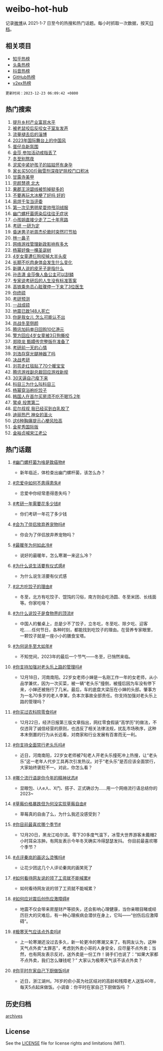 # weibo-hot-hub

记录[微博](https://www.weibo.com)从 2021-1-7 日至今的热搜和热门话题。每小时抓取一次数据，按天[归档](archives)。

## 相关项目

- [知乎热榜](https://github.com/lonnyzhang423/zhihu-hot-hub)
- [头条热榜](https://github.com/lonnyzhang423/toutiao-hot-hub)
- [抖音热榜](https://github.com/lonnyzhang423/douyin-hot-hub)
- [GitHub热榜](https://github.com/lonnyzhang423/github-hot-hub)
- [v2ex热榜](https://github.com/lonnyzhang423/v2ex-hot-hub)


`更新时间：2023-12-23 06:09:42 +0800`

## 热门搜索

1. [提升乡村产业富民水平](https://m.weibo.cn/search?containerid=100103type%3D1%26t%3D10%26q%3D%23%E6%8F%90%E5%8D%87%E4%B9%A1%E6%9D%91%E4%BA%A7%E4%B8%9A%E5%AF%8C%E6%B0%91%E6%B0%B4%E5%B9%B3%23&stream_entry_id=51&isnewpage=1&extparam=seat%3D1%26cate%3D10103%26stream_entry_id%3D51%26pos%3D0%26filter_type%3Drealtimehot%26c_type%3D51%26q%3D%2523%25E6%258F%2590%25E5%258D%2587%25E4%25B9%25A1%25E6%259D%2591%25E4%25BA%25A7%25E4%25B8%259A%25E5%25AF%258C%25E6%25B0%2591%25E6%25B0%25B4%25E5%25B9%25B3%2523%26dgr%3D0%26display_time%3D1703282981%26pre_seqid%3D170328298108901330735)
1. [被老鼠咬后反咬女子室友发声](https://m.weibo.cn/search?containerid=100103type%3D1%26t%3D10%26q%3D%23%E8%A2%AB%E8%80%81%E9%BC%A0%E5%92%AC%E5%90%8E%E5%8F%8D%E5%92%AC%E5%A5%B3%E5%AD%90%E5%AE%A4%E5%8F%8B%E5%8F%91%E5%A3%B0%23&stream_entry_id=31&isnewpage=1&extparam=seat%3D1%26band_rank%3D1%26flag%3D2%26filter_type%3Drealtimehot%26stream_entry_id%3D31%26c_type%3D31%26dgr%3D0%26cate%3D5001%26lcate%3D5001%26q%3D%2523%25E8%25A2%25AB%25E8%2580%2581%25E9%25BC%25A0%25E5%2592%25AC%25E5%2590%258E%25E5%258F%258D%25E5%2592%25AC%25E5%25A5%25B3%25E5%25AD%2590%25E5%25AE%25A4%25E5%258F%258B%25E5%258F%2591%25E5%25A3%25B0%2523%26realpos%3D1%26pos%3D0%26display_time%3D1703282981%26pre_seqid%3D170328298108901330735)
1. [流量褪去后的淄博](https://m.weibo.cn/search?containerid=100103type%3D1%26t%3D10%26q%3D%23%E6%B5%81%E9%87%8F%E8%A4%AA%E5%8E%BB%E5%90%8E%E7%9A%84%E6%B7%84%E5%8D%9A%23&stream_entry_id=31&isnewpage=1&extparam=seat%3D1%26band_rank%3D2%26flag%3D1%26filter_type%3Drealtimehot%26stream_entry_id%3D31%26c_type%3D31%26dgr%3D0%26cate%3D5001%26lcate%3D5001%26q%3D%2523%25E6%25B5%2581%25E9%2587%258F%25E8%25A4%25AA%25E5%258E%25BB%25E5%2590%258E%25E7%259A%2584%25E6%25B7%2584%25E5%258D%259A%2523%26realpos%3D2%26pos%3D1%26display_time%3D1703282981%26pre_seqid%3D170328298108901330735)
1. [2023年国际舞台上的中国风](https://m.weibo.cn/search?containerid=100103type%3D1%26t%3D10%26q%3D%232023%E5%B9%B4%E5%9B%BD%E9%99%85%E8%88%9E%E5%8F%B0%E4%B8%8A%E7%9A%84%E4%B8%AD%E5%9B%BD%E9%A3%8E%23&stream_entry_id=31&isnewpage=1&extparam=seat%3D1%26band_rank%3D3%26flag%3D0%26filter_type%3Drealtimehot%26stream_entry_id%3D31%26c_type%3D31%26dgr%3D0%26cate%3D5001%26lcate%3D5001%26q%3D%25232023%25E5%25B9%25B4%25E5%259B%25BD%25E9%2599%2585%25E8%2588%259E%25E5%258F%25B0%25E4%25B8%258A%25E7%259A%2584%25E4%25B8%25AD%25E5%259B%25BD%25E9%25A3%258E%2523%26realpos%3D3%26pos%3D2%26display_time%3D1703282981%26pre_seqid%3D170328298108901330735)
1. [蛋仔岛新氛围](https://m.weibo.cn/search?containerid=100103type%3D1%26t%3D10%26q%3D%23%E8%9B%8B%E4%BB%94%E5%B2%9B%E6%96%B0%E6%B0%9B%E5%9B%B4%23&stream_entry_id=31&isnewpage=1&extparam=seat%3D1%26band_rank%3D4%26pos%3D3%26filter_type%3Drealtimehot%26is_ad_pos%3D1%26c_type%3D31%26topic_ad%3D1%26cate%3D5001%26stream_entry_id%3D31%26dgr%3D0%26adid%3D215515%26q%3D%2523%25E8%259B%258B%25E4%25BB%2594%25E5%25B2%259B%25E6%2596%25B0%25E6%25B0%259B%25E5%259B%25B4%2523%26lcate%3D5001%26display_time%3D1703282981%26pre_seqid%3D170328298108901330735)
1. [金莎 参加活动戒指丢了](https://m.weibo.cn/search?containerid=100103type%3D1%26t%3D10%26q%3D%E9%87%91%E8%8E%8E+%E5%8F%82%E5%8A%A0%E6%B4%BB%E5%8A%A8%E6%88%92%E6%8C%87%E4%B8%A2%E4%BA%86&stream_entry_id=31&isnewpage=1&extparam=seat%3D1%26band_rank%3D4%26flag%3D2%26filter_type%3Drealtimehot%26stream_entry_id%3D31%26c_type%3D31%26dgr%3D0%26cate%3D5001%26lcate%3D5001%26q%3D%25E9%2587%2591%25E8%258E%258E%2520%25E5%258F%2582%25E5%258A%25A0%25E6%25B4%25BB%25E5%258A%25A8%25E6%2588%2592%25E6%258C%2587%25E4%25B8%25A2%25E4%25BA%2586%26realpos%3D4%26pos%3D4%26display_time%3D1703282981%26pre_seqid%3D170328298108901330735)
1. [冬至别熬夜](https://m.weibo.cn/search?containerid=100103type%3D1%26t%3D10%26q%3D%E5%86%AC%E8%87%B3%E5%88%AB%E7%86%AC%E5%A4%9C&stream_entry_id=31&isnewpage=1&extparam=seat%3D1%26band_rank%3D5%26flag%3D2%26filter_type%3Drealtimehot%26stream_entry_id%3D31%26c_type%3D31%26dgr%3D0%26cate%3D5001%26lcate%3D5001%26q%3D%25E5%2586%25AC%25E8%2587%25B3%25E5%2588%25AB%25E7%2586%25AC%25E5%25A4%259C%26realpos%3D5%26pos%3D5%26display_time%3D1703282981%26pre_seqid%3D170328298108901330735)
1. [泥浆中紧护孩子的姑姑怀有身孕](https://m.weibo.cn/search?containerid=100103type%3D1%26t%3D10%26q%3D%23%E6%B3%A5%E6%B5%86%E4%B8%AD%E7%B4%A7%E6%8A%A4%E5%AD%A9%E5%AD%90%E7%9A%84%E5%A7%91%E5%A7%91%E6%80%80%E6%9C%89%E8%BA%AB%E5%AD%95%23&stream_entry_id=31&isnewpage=1&extparam=seat%3D1%26band_rank%3D6%26flag%3D2%26filter_type%3Drealtimehot%26stream_entry_id%3D31%26c_type%3D31%26dgr%3D0%26cate%3D5001%26lcate%3D5001%26q%3D%2523%25E6%25B3%25A5%25E6%25B5%2586%25E4%25B8%25AD%25E7%25B4%25A7%25E6%258A%25A4%25E5%25AD%25A9%25E5%25AD%2590%25E7%259A%2584%25E5%25A7%2591%25E5%25A7%2591%25E6%2580%2580%25E6%259C%2589%25E8%25BA%25AB%25E5%25AD%2595%2523%26realpos%3D6%26pos%3D6%26display_time%3D1703282981%26pre_seqid%3D170328298108901330735)
1. [家长买500斤融雪剂深夜铲除校门口积冰](https://m.weibo.cn/search?containerid=100103type%3D1%26t%3D10%26q%3D%23%E5%AE%B6%E9%95%BF%E4%B9%B0500%E6%96%A4%E8%9E%8D%E9%9B%AA%E5%89%82%E6%B7%B1%E5%A4%9C%E9%93%B2%E9%99%A4%E6%A0%A1%E9%97%A8%E5%8F%A3%E7%A7%AF%E5%86%B0%23&stream_entry_id=31&isnewpage=1&extparam=seat%3D1%26band_rank%3D7%26flag%3D32768%26filter_type%3Drealtimehot%26stream_entry_id%3D31%26c_type%3D31%26dgr%3D0%26cate%3D5001%26lcate%3D5001%26q%3D%2523%25E5%25AE%25B6%25E9%2595%25BF%25E4%25B9%25B0500%25E6%2596%25A4%25E8%259E%258D%25E9%259B%25AA%25E5%2589%2582%25E6%25B7%25B1%25E5%25A4%259C%25E9%2593%25B2%25E9%2599%25A4%25E6%25A0%25A1%25E9%2597%25A8%25E5%258F%25A3%25E7%25A7%25AF%25E5%2586%25B0%2523%26realpos%3D7%26pos%3D7%26display_time%3D1703282981%26pre_seqid%3D170328298108901330735)
1. [甘露寺美甲](https://m.weibo.cn/search?containerid=100103type%3D1%26t%3D10%26q%3D%E7%94%98%E9%9C%B2%E5%AF%BA%E7%BE%8E%E7%94%B2&stream_entry_id=31&isnewpage=1&extparam=seat%3D1%26band_rank%3D8%26flag%3D2%26filter_type%3Drealtimehot%26stream_entry_id%3D31%26c_type%3D31%26dgr%3D0%26cate%3D5001%26lcate%3D5001%26q%3D%25E7%2594%2598%25E9%259C%25B2%25E5%25AF%25BA%25E7%25BE%258E%25E7%2594%25B2%26realpos%3D8%26pos%3D8%26display_time%3D1703282981%26pre_seqid%3D170328298108901330735)
1. [完颜慧德 北大](https://m.weibo.cn/search?containerid=100103type%3D1%26t%3D10%26q%3D%E5%AE%8C%E9%A2%9C%E6%85%A7%E5%BE%B7+%E5%8C%97%E5%A4%A7&stream_entry_id=31&isnewpage=1&extparam=seat%3D1%26band_rank%3D9%26flag%3D2%26filter_type%3Drealtimehot%26stream_entry_id%3D31%26c_type%3D31%26dgr%3D0%26cate%3D5001%26lcate%3D5001%26q%3D%25E5%25AE%258C%25E9%25A2%259C%25E6%2585%25A7%25E5%25BE%25B7%2520%25E5%258C%2597%25E5%25A4%25A7%26realpos%3D9%26pos%3D9%26display_time%3D1703282981%26pre_seqid%3D170328298108901330735)
1. [果郡王浣碧线被剪掉挺多的](https://m.weibo.cn/search?containerid=100103type%3D1%26t%3D10%26q%3D%E6%9E%9C%E9%83%A1%E7%8E%8B%E6%B5%A3%E7%A2%A7%E7%BA%BF%E8%A2%AB%E5%89%AA%E6%8E%89%E6%8C%BA%E5%A4%9A%E7%9A%84&stream_entry_id=31&isnewpage=1&extparam=seat%3D1%26band_rank%3D10%26flag%3D2%26filter_type%3Drealtimehot%26stream_entry_id%3D31%26c_type%3D31%26dgr%3D0%26cate%3D5001%26lcate%3D5001%26q%3D%25E6%259E%259C%25E9%2583%25A1%25E7%258E%258B%25E6%25B5%25A3%25E7%25A2%25A7%25E7%25BA%25BF%25E8%25A2%25AB%25E5%2589%25AA%25E6%258E%2589%25E6%258C%25BA%25E5%25A4%259A%25E7%259A%2584%26realpos%3D10%26pos%3D10%26display_time%3D1703282981%26pre_seqid%3D170328298108901330735)
1. [不要再玩大冰梗了好吗 好的](https://m.weibo.cn/search?containerid=100103type%3D1%26t%3D10%26q%3D%E4%B8%8D%E8%A6%81%E5%86%8D%E7%8E%A9%E5%A4%A7%E5%86%B0%E6%A2%97%E4%BA%86%E5%A5%BD%E5%90%97+%E5%A5%BD%E7%9A%84&stream_entry_id=31&isnewpage=1&extparam=seat%3D1%26band_rank%3D11%26flag%3D2%26filter_type%3Drealtimehot%26stream_entry_id%3D31%26c_type%3D31%26dgr%3D0%26cate%3D5001%26lcate%3D5001%26q%3D%25E4%25B8%258D%25E8%25A6%2581%25E5%2586%258D%25E7%258E%25A9%25E5%25A4%25A7%25E5%2586%25B0%25E6%25A2%2597%25E4%25BA%2586%25E5%25A5%25BD%25E5%2590%2597%2520%25E5%25A5%25BD%25E7%259A%2584%26realpos%3D11%26pos%3D11%26display_time%3D1703282981%26pre_seqid%3D170328298108901330735)
1. [易烊千玺当评委](https://m.weibo.cn/search?containerid=100103type%3D1%26t%3D10%26q%3D%E6%98%93%E7%83%8A%E5%8D%83%E7%8E%BA%E5%BD%93%E8%AF%84%E5%A7%94&stream_entry_id=31&isnewpage=1&extparam=seat%3D1%26band_rank%3D12%26flag%3D0%26filter_type%3Drealtimehot%26stream_entry_id%3D31%26c_type%3D31%26dgr%3D0%26cate%3D5001%26lcate%3D5001%26q%3D%25E6%2598%2593%25E7%2583%258A%25E5%258D%2583%25E7%258E%25BA%25E5%25BD%2593%25E8%25AF%2584%25E5%25A7%2594%26realpos%3D12%26pos%3D12%26display_time%3D1703282981%26pre_seqid%3D170328298108901330735)
1. [第一次见男明星耍帅甩羽绒服](https://m.weibo.cn/search?containerid=100103type%3D1%26t%3D10%26q%3D%E7%AC%AC%E4%B8%80%E6%AC%A1%E8%A7%81%E7%94%B7%E6%98%8E%E6%98%9F%E8%80%8D%E5%B8%85%E7%94%A9%E7%BE%BD%E7%BB%92%E6%9C%8D&stream_entry_id=31&isnewpage=1&extparam=seat%3D1%26band_rank%3D13%26flag%3D2%26filter_type%3Drealtimehot%26stream_entry_id%3D31%26c_type%3D31%26dgr%3D0%26cate%3D5001%26lcate%3D5001%26q%3D%25E7%25AC%25AC%25E4%25B8%2580%25E6%25AC%25A1%25E8%25A7%2581%25E7%2594%25B7%25E6%2598%258E%25E6%2598%259F%25E8%2580%258D%25E5%25B8%2585%25E7%2594%25A9%25E7%25BE%25BD%25E7%25BB%2592%25E6%259C%258D%26realpos%3D13%26pos%3D13%26display_time%3D1703282981%26pre_seqid%3D170328298108901330735)
1. [幽门螺杆菌感染后往往无症状](https://m.weibo.cn/search?containerid=100103type%3D1%26t%3D10%26q%3D%23%E5%B9%BD%E9%97%A8%E8%9E%BA%E6%9D%86%E8%8F%8C%E6%84%9F%E6%9F%93%E5%90%8E%E5%BE%80%E5%BE%80%E6%97%A0%E7%97%87%E7%8A%B6%23&stream_entry_id=31&isnewpage=1&extparam=seat%3D1%26band_rank%3D14%26flag%3D1%26filter_type%3Drealtimehot%26stream_entry_id%3D31%26c_type%3D31%26dgr%3D0%26cate%3D5001%26lcate%3D5001%26q%3D%2523%25E5%25B9%25BD%25E9%2597%25A8%25E8%259E%25BA%25E6%259D%2586%25E8%258F%258C%25E6%2584%259F%25E6%259F%2593%25E5%2590%258E%25E5%25BE%2580%25E5%25BE%2580%25E6%2597%25A0%25E7%2597%2587%25E7%258A%25B6%2523%26realpos%3D14%26pos%3D14%26display_time%3D1703282981%26pre_seqid%3D170328298108901330735)
1. [小孩姐直接少走了二十年弯路](https://m.weibo.cn/search?containerid=100103type%3D1%26t%3D10%26q%3D%E5%B0%8F%E5%AD%A9%E5%A7%90%E7%9B%B4%E6%8E%A5%E5%B0%91%E8%B5%B0%E4%BA%86%E4%BA%8C%E5%8D%81%E5%B9%B4%E5%BC%AF%E8%B7%AF&stream_entry_id=31&isnewpage=1&extparam=seat%3D1%26band_rank%3D15%26flag%3D2%26filter_type%3Drealtimehot%26stream_entry_id%3D31%26c_type%3D31%26dgr%3D0%26cate%3D5001%26lcate%3D5001%26q%3D%25E5%25B0%258F%25E5%25AD%25A9%25E5%25A7%2590%25E7%259B%25B4%25E6%258E%25A5%25E5%25B0%2591%25E8%25B5%25B0%25E4%25BA%2586%25E4%25BA%258C%25E5%258D%2581%25E5%25B9%25B4%25E5%25BC%25AF%25E8%25B7%25AF%26realpos%3D15%26pos%3D15%26display_time%3D1703282981%26pre_seqid%3D170328298108901330735)
1. [考研 一研为定](https://m.weibo.cn/search?containerid=100103type%3D1%26t%3D10%26q%3D%E8%80%83%E7%A0%94+%E4%B8%80%E7%A0%94%E4%B8%BA%E5%AE%9A&stream_entry_id=31&isnewpage=1&extparam=seat%3D1%26band_rank%3D16%26flag%3D0%26filter_type%3Drealtimehot%26stream_entry_id%3D31%26c_type%3D31%26dgr%3D0%26cate%3D5001%26lcate%3D5001%26q%3D%25E8%2580%2583%25E7%25A0%2594%2520%25E4%25B8%2580%25E7%25A0%2594%25E4%25B8%25BA%25E5%25AE%259A%26realpos%3D16%26pos%3D16%26display_time%3D1703282981%26pre_seqid%3D170328298108901330735)
1. [昏迷男子听周杰伦歌时突然打节拍](https://m.weibo.cn/search?containerid=100103type%3D1%26t%3D10%26q%3D%23%E6%98%8F%E8%BF%B7%E7%94%B7%E5%AD%90%E5%90%AC%E5%91%A8%E6%9D%B0%E4%BC%A6%E6%AD%8C%E6%97%B6%E7%AA%81%E7%84%B6%E6%89%93%E8%8A%82%E6%8B%8D%23&stream_entry_id=31&isnewpage=1&extparam=seat%3D1%26band_rank%3D17%26flag%3D32768%26filter_type%3Drealtimehot%26stream_entry_id%3D31%26c_type%3D31%26dgr%3D0%26cate%3D5001%26lcate%3D5001%26q%3D%2523%25E6%2598%258F%25E8%25BF%25B7%25E7%2594%25B7%25E5%25AD%2590%25E5%2590%25AC%25E5%2591%25A8%25E6%259D%25B0%25E4%25BC%25A6%25E6%25AD%258C%25E6%2597%25B6%25E7%25AA%2581%25E7%2584%25B6%25E6%2589%2593%25E8%258A%2582%25E6%258B%258D%2523%26realpos%3D17%26pos%3D17%26display_time%3D1703282981%26pre_seqid%3D170328298108901330735)
1. [林一鼻子](https://m.weibo.cn/search?containerid=100103type%3D1%26t%3D10%26q%3D%E6%9E%97%E4%B8%80%E9%BC%BB%E5%AD%90&stream_entry_id=31&isnewpage=1&extparam=seat%3D1%26band_rank%3D18%26flag%3D2%26filter_type%3Drealtimehot%26stream_entry_id%3D31%26c_type%3D31%26dgr%3D0%26cate%3D5001%26lcate%3D5001%26q%3D%25E6%259E%2597%25E4%25B8%2580%25E9%25BC%25BB%25E5%25AD%2590%26realpos%3D18%26pos%3D18%26display_time%3D1703282981%26pre_seqid%3D170328298108901330735)
1. [网络游戏管理新政影响有多大](https://m.weibo.cn/search?containerid=100103type%3D1%26t%3D10%26q%3D%23%E7%BD%91%E7%BB%9C%E6%B8%B8%E6%88%8F%E7%AE%A1%E7%90%86%E6%96%B0%E6%94%BF%E5%BD%B1%E5%93%8D%E6%9C%89%E5%A4%9A%E5%A4%A7%23&stream_entry_id=31&isnewpage=1&extparam=seat%3D1%26band_rank%3D19%26flag%3D0%26filter_type%3Drealtimehot%26stream_entry_id%3D31%26c_type%3D31%26dgr%3D0%26cate%3D5001%26lcate%3D5001%26q%3D%2523%25E7%25BD%2591%25E7%25BB%259C%25E6%25B8%25B8%25E6%2588%258F%25E7%25AE%25A1%25E7%2590%2586%25E6%2596%25B0%25E6%2594%25BF%25E5%25BD%25B1%25E5%2593%258D%25E6%259C%2589%25E5%25A4%259A%25E5%25A4%25A7%2523%26realpos%3D19%26pos%3D19%26display_time%3D1703282981%26pre_seqid%3D170328298108901330735)
1. [杨幂好像一棵圣诞树](https://m.weibo.cn/search?containerid=100103type%3D1%26t%3D10%26q%3D%E6%9D%A8%E5%B9%82%E5%A5%BD%E5%83%8F%E4%B8%80%E6%A3%B5%E5%9C%A3%E8%AF%9E%E6%A0%91&stream_entry_id=31&isnewpage=1&extparam=seat%3D1%26band_rank%3D20%26flag%3D2%26filter_type%3Drealtimehot%26stream_entry_id%3D31%26c_type%3D31%26dgr%3D0%26cate%3D5001%26lcate%3D5001%26q%3D%25E6%259D%25A8%25E5%25B9%2582%25E5%25A5%25BD%25E5%2583%258F%25E4%25B8%2580%25E6%25A3%25B5%25E5%259C%25A3%25E8%25AF%259E%25E6%25A0%2591%26realpos%3D20%26pos%3D20%26display_time%3D1703282981%26pre_seqid%3D170328298108901330735)
1. [4岁女童遭仨狗咬掉大半头皮](https://m.weibo.cn/search?containerid=100103type%3D1%26t%3D10%26q%3D%234%E5%B2%81%E5%A5%B3%E7%AB%A5%E9%81%AD%E4%BB%A8%E7%8B%97%E5%92%AC%E6%8E%89%E5%A4%A7%E5%8D%8A%E5%A4%B4%E7%9A%AE%23&stream_entry_id=31&isnewpage=1&extparam=seat%3D1%26band_rank%3D21%26flag%3D0%26filter_type%3Drealtimehot%26stream_entry_id%3D31%26c_type%3D31%26dgr%3D0%26cate%3D5001%26lcate%3D5001%26q%3D%25234%25E5%25B2%2581%25E5%25A5%25B3%25E7%25AB%25A5%25E9%2581%25AD%25E4%25BB%25A8%25E7%258B%2597%25E5%2592%25AC%25E6%258E%2589%25E5%25A4%25A7%25E5%258D%258A%25E5%25A4%25B4%25E7%259A%25AE%2523%26realpos%3D21%26pos%3D21%26display_time%3D1703282981%26pre_seqid%3D170328298108901330735)
1. [长期不吃肉身体会发生什么变化](https://m.weibo.cn/search?containerid=100103type%3D1%26t%3D10%26q%3D%23%E9%95%BF%E6%9C%9F%E4%B8%8D%E5%90%83%E8%82%89%E8%BA%AB%E4%BD%93%E4%BC%9A%E5%8F%91%E7%94%9F%E4%BB%80%E4%B9%88%E5%8F%98%E5%8C%96%23&stream_entry_id=31&isnewpage=1&extparam=seat%3D1%26band_rank%3D22%26flag%3D0%26filter_type%3Drealtimehot%26stream_entry_id%3D31%26c_type%3D31%26dgr%3D0%26cate%3D5001%26lcate%3D5001%26q%3D%2523%25E9%2595%25BF%25E6%259C%259F%25E4%25B8%258D%25E5%2590%2583%25E8%2582%2589%25E8%25BA%25AB%25E4%25BD%2593%25E4%25BC%259A%25E5%258F%2591%25E7%2594%259F%25E4%25BB%2580%25E4%25B9%2588%25E5%258F%2598%25E5%258C%2596%2523%26realpos%3D22%26pos%3D22%26display_time%3D1703282981%26pre_seqid%3D170328298108901330735)
1. [新疆人说的皮牙子是指什么](https://m.weibo.cn/search?containerid=100103type%3D1%26t%3D10%26q%3D%23%E6%96%B0%E7%96%86%E4%BA%BA%E8%AF%B4%E7%9A%84%E7%9A%AE%E7%89%99%E5%AD%90%E6%98%AF%E6%8C%87%E4%BB%80%E4%B9%88%23&stream_entry_id=31&isnewpage=1&extparam=seat%3D1%26band_rank%3D23%26flag%3D2%26filter_type%3Drealtimehot%26stream_entry_id%3D31%26c_type%3D31%26dgr%3D0%26cate%3D5001%26lcate%3D5001%26q%3D%2523%25E6%2596%25B0%25E7%2596%2586%25E4%25BA%25BA%25E8%25AF%25B4%25E7%259A%2584%25E7%259A%25AE%25E7%2589%2599%25E5%25AD%2590%25E6%2598%25AF%25E6%258C%2587%25E4%25BB%2580%25E4%25B9%2588%2523%26realpos%3D23%26pos%3D23%26display_time%3D1703282981%26pre_seqid%3D170328298108901330735)
1. [孙丞潇 金莎像人鱼公主可以刮鳞](https://m.weibo.cn/search?containerid=100103type%3D1%26t%3D10%26q%3D%E5%AD%99%E4%B8%9E%E6%BD%87+%E9%87%91%E8%8E%8E%E5%83%8F%E4%BA%BA%E9%B1%BC%E5%85%AC%E4%B8%BB%E5%8F%AF%E4%BB%A5%E5%88%AE%E9%B3%9E&stream_entry_id=31&isnewpage=1&extparam=seat%3D1%26band_rank%3D24%26flag%3D0%26filter_type%3Drealtimehot%26stream_entry_id%3D31%26c_type%3D31%26dgr%3D0%26cate%3D5001%26lcate%3D5001%26q%3D%25E5%25AD%2599%25E4%25B8%259E%25E6%25BD%2587%2520%25E9%2587%2591%25E8%258E%258E%25E5%2583%258F%25E4%25BA%25BA%25E9%25B1%25BC%25E5%2585%25AC%25E4%25B8%25BB%25E5%258F%25AF%25E4%25BB%25A5%25E5%2588%25AE%25E9%25B3%259E%26realpos%3D24%26pos%3D24%26display_time%3D1703282981%26pre_seqid%3D170328298108901330735)
1. [专家说考研后的人生没有标准答案](https://m.weibo.cn/search?containerid=100103type%3D1%26t%3D10%26q%3D%23%E4%B8%93%E5%AE%B6%E8%AF%B4%E8%80%83%E7%A0%94%E5%90%8E%E7%9A%84%E4%BA%BA%E7%94%9F%E6%B2%A1%E6%9C%89%E6%A0%87%E5%87%86%E7%AD%94%E6%A1%88%23&stream_entry_id=31&isnewpage=1&extparam=seat%3D1%26band_rank%3D25%26flag%3D0%26filter_type%3Drealtimehot%26stream_entry_id%3D31%26c_type%3D31%26dgr%3D0%26cate%3D5001%26lcate%3D5001%26q%3D%2523%25E4%25B8%2593%25E5%25AE%25B6%25E8%25AF%25B4%25E8%2580%2583%25E7%25A0%2594%25E5%2590%258E%25E7%259A%2584%25E4%25BA%25BA%25E7%2594%259F%25E6%25B2%25A1%25E6%259C%2589%25E6%25A0%2587%25E5%2587%2586%25E7%25AD%2594%25E6%25A1%2588%2523%26realpos%3D25%26pos%3D25%26display_time%3D1703282981%26pre_seqid%3D170328298108901330735)
1. [高铁乘务员心脏骤停一下来了3位医生](https://m.weibo.cn/search?containerid=100103type%3D1%26t%3D10%26q%3D%23%E9%AB%98%E9%93%81%E4%B9%98%E5%8A%A1%E5%91%98%E5%BF%83%E8%84%8F%E9%AA%A4%E5%81%9C%E4%B8%80%E4%B8%8B%E6%9D%A5%E4%BA%863%E4%BD%8D%E5%8C%BB%E7%94%9F%23&stream_entry_id=31&isnewpage=1&extparam=seat%3D1%26band_rank%3D26%26flag%3D32768%26filter_type%3Drealtimehot%26stream_entry_id%3D31%26c_type%3D31%26dgr%3D0%26cate%3D5001%26lcate%3D5001%26q%3D%2523%25E9%25AB%2598%25E9%2593%2581%25E4%25B9%2598%25E5%258A%25A1%25E5%2591%2598%25E5%25BF%2583%25E8%2584%258F%25E9%25AA%25A4%25E5%2581%259C%25E4%25B8%2580%25E4%25B8%258B%25E6%259D%25A5%25E4%25BA%25863%25E4%25BD%258D%25E5%258C%25BB%25E7%2594%259F%2523%26realpos%3D26%26pos%3D26%26display_time%3D1703282981%26pre_seqid%3D170328298108901330735)
1. [你终硕](https://m.weibo.cn/search?containerid=100103type%3D1%26t%3D10%26q%3D%E4%BD%A0%E7%BB%88%E7%A1%95&stream_entry_id=31&isnewpage=1&extparam=seat%3D1%26band_rank%3D27%26flag%3D0%26filter_type%3Drealtimehot%26stream_entry_id%3D31%26c_type%3D31%26dgr%3D0%26cate%3D5001%26lcate%3D5001%26q%3D%25E4%25BD%25A0%25E7%25BB%2588%25E7%25A1%2595%26realpos%3D27%26pos%3D27%26display_time%3D1703282981%26pre_seqid%3D170328298108901330735)
1. [考研预测](https://m.weibo.cn/search?containerid=100103type%3D1%26t%3D10%26q%3D%E8%80%83%E7%A0%94%E9%A2%84%E6%B5%8B&stream_entry_id=31&isnewpage=1&extparam=seat%3D1%26band_rank%3D28%26flag%3D0%26filter_type%3Drealtimehot%26stream_entry_id%3D31%26c_type%3D31%26dgr%3D0%26cate%3D5001%26lcate%3D5001%26q%3D%25E8%2580%2583%25E7%25A0%2594%25E9%25A2%2584%25E6%25B5%258B%26realpos%3D28%26pos%3D28%26display_time%3D1703282981%26pre_seqid%3D170328298108901330735)
1. [一战成硕](https://m.weibo.cn/search?containerid=100103type%3D1%26t%3D10%26q%3D%E4%B8%80%E6%88%98%E6%88%90%E7%A1%95&stream_entry_id=31&isnewpage=1&extparam=seat%3D1%26band_rank%3D29%26flag%3D0%26filter_type%3Drealtimehot%26stream_entry_id%3D31%26c_type%3D31%26dgr%3D0%26cate%3D5001%26lcate%3D5001%26q%3D%25E4%25B8%2580%25E6%2588%2598%25E6%2588%2590%25E7%25A1%2595%26realpos%3D29%26pos%3D29%26display_time%3D1703282981%26pre_seqid%3D170328298108901330735)
1. [地震已致148人死亡](https://m.weibo.cn/search?containerid=100103type%3D1%26t%3D10%26q%3D%23%E5%9C%B0%E9%9C%87%E5%B7%B2%E8%87%B4148%E4%BA%BA%E6%AD%BB%E4%BA%A1%23&stream_entry_id=31&isnewpage=1&extparam=seat%3D1%26band_rank%3D30%26flag%3D0%26filter_type%3Drealtimehot%26stream_entry_id%3D31%26c_type%3D31%26dgr%3D0%26cate%3D5001%26lcate%3D5001%26q%3D%2523%25E5%259C%25B0%25E9%259C%2587%25E5%25B7%25B2%25E8%2587%25B4148%25E4%25BA%25BA%25E6%25AD%25BB%25E4%25BA%25A1%2523%26realpos%3D30%26pos%3D30%26display_time%3D1703282981%26pre_seqid%3D170328298108901330735)
1. [你是我女儿 怎么可能认不出](https://m.weibo.cn/search?containerid=100103type%3D1%26t%3D10%26q%3D%E4%BD%A0%E6%98%AF%E6%88%91%E5%A5%B3%E5%84%BF+%E6%80%8E%E4%B9%88%E5%8F%AF%E8%83%BD%E8%AE%A4%E4%B8%8D%E5%87%BA&stream_entry_id=31&isnewpage=1&extparam=seat%3D1%26band_rank%3D31%26flag%3D0%26filter_type%3Drealtimehot%26stream_entry_id%3D31%26c_type%3D31%26dgr%3D0%26cate%3D5001%26lcate%3D5001%26q%3D%25E4%25BD%25A0%25E6%2598%25AF%25E6%2588%2591%25E5%25A5%25B3%25E5%2584%25BF%2520%25E6%2580%258E%25E4%25B9%2588%25E5%258F%25AF%25E8%2583%25BD%25E8%25AE%25A4%25E4%25B8%258D%25E5%2587%25BA%26realpos%3D31%26pos%3D31%26display_time%3D1703282981%26pre_seqid%3D170328298108901330735)
1. [肖战冬至侧颜](https://m.weibo.cn/search?containerid=100103type%3D1%26t%3D10%26q%3D%23%E8%82%96%E6%88%98%E5%86%AC%E8%87%B3%E4%BE%A7%E9%A2%9C%23&stream_entry_id=31&isnewpage=1&extparam=seat%3D1%26band_rank%3D32%26flag%3D0%26filter_type%3Drealtimehot%26stream_entry_id%3D31%26c_type%3D31%26dgr%3D0%26cate%3D5001%26lcate%3D5001%26q%3D%2523%25E8%2582%2596%25E6%2588%2598%25E5%2586%25AC%25E8%2587%25B3%25E4%25BE%25A7%25E9%25A2%259C%2523%26realpos%3D32%26pos%3D32%26display_time%3D1703282981%26pre_seqid%3D170328298108901330735)
1. [腾讯加码单日回购10亿港元](https://m.weibo.cn/search?containerid=100103type%3D1%26t%3D10%26q%3D%23%E8%85%BE%E8%AE%AF%E5%8A%A0%E7%A0%81%E5%8D%95%E6%97%A5%E5%9B%9E%E8%B4%AD10%E4%BA%BF%E6%B8%AF%E5%85%83%23&stream_entry_id=31&isnewpage=1&extparam=seat%3D1%26band_rank%3D33%26flag%3D0%26filter_type%3Drealtimehot%26stream_entry_id%3D31%26c_type%3D31%26dgr%3D0%26cate%3D5001%26lcate%3D5001%26q%3D%2523%25E8%2585%25BE%25E8%25AE%25AF%25E5%258A%25A0%25E7%25A0%2581%25E5%258D%2595%25E6%2597%25A5%25E5%259B%259E%25E8%25B4%25AD10%25E4%25BA%25BF%25E6%25B8%25AF%25E5%2585%2583%2523%26realpos%3D33%26pos%3D33%26display_time%3D1703282981%26pre_seqid%3D170328298108901330735)
1. [警方回应4岁女童被3只狗撕咬](https://m.weibo.cn/search?containerid=100103type%3D1%26t%3D10%26q%3D%23%E8%AD%A6%E6%96%B9%E5%9B%9E%E5%BA%944%E5%B2%81%E5%A5%B3%E7%AB%A5%E8%A2%AB3%E5%8F%AA%E7%8B%97%E6%92%95%E5%92%AC%23&stream_entry_id=31&isnewpage=1&extparam=seat%3D1%26band_rank%3D34%26flag%3D0%26filter_type%3Drealtimehot%26stream_entry_id%3D31%26c_type%3D31%26dgr%3D0%26cate%3D5001%26lcate%3D5001%26q%3D%2523%25E8%25AD%25A6%25E6%2596%25B9%25E5%259B%259E%25E5%25BA%25944%25E5%25B2%2581%25E5%25A5%25B3%25E7%25AB%25A5%25E8%25A2%25AB3%25E5%258F%25AA%25E7%258B%2597%25E6%2592%2595%25E5%2592%25AC%2523%26realpos%3D34%26pos%3D34%26display_time%3D1703282981%26pre_seqid%3D170328298108901330735)
1. [郑晓龙 甄嬛传完整版在准备了](https://m.weibo.cn/search?containerid=100103type%3D1%26t%3D10%26q%3D%E9%83%91%E6%99%93%E9%BE%99+%E7%94%84%E5%AC%9B%E4%BC%A0%E5%AE%8C%E6%95%B4%E7%89%88%E5%9C%A8%E5%87%86%E5%A4%87%E4%BA%86&stream_entry_id=31&isnewpage=1&extparam=seat%3D1%26band_rank%3D35%26flag%3D0%26filter_type%3Drealtimehot%26stream_entry_id%3D31%26c_type%3D31%26dgr%3D0%26cate%3D5001%26lcate%3D5001%26q%3D%25E9%2583%2591%25E6%2599%2593%25E9%25BE%2599%2520%25E7%2594%2584%25E5%25AC%259B%25E4%25BC%25A0%25E5%25AE%258C%25E6%2595%25B4%25E7%2589%2588%25E5%259C%25A8%25E5%2587%2586%25E5%25A4%2587%25E4%25BA%2586%26realpos%3D35%26pos%3D35%26display_time%3D1703282981%26pre_seqid%3D170328298108901330735)
1. [考研前一天的心情](https://m.weibo.cn/search?containerid=100103type%3D1%26t%3D10%26q%3D%23%E8%80%83%E7%A0%94%E5%89%8D%E4%B8%80%E5%A4%A9%E7%9A%84%E5%BF%83%E6%83%85%23&stream_entry_id=31&isnewpage=1&extparam=seat%3D1%26band_rank%3D36%26flag%3D0%26filter_type%3Drealtimehot%26stream_entry_id%3D31%26c_type%3D31%26dgr%3D0%26cate%3D5001%26lcate%3D5001%26q%3D%2523%25E8%2580%2583%25E7%25A0%2594%25E5%2589%258D%25E4%25B8%2580%25E5%25A4%25A9%25E7%259A%2584%25E5%25BF%2583%25E6%2583%2585%2523%26realpos%3D36%26pos%3D36%26display_time%3D1703282981%26pre_seqid%3D170328298108901330735)
1. [刘浩存穿光腿神器了吗](https://m.weibo.cn/search?containerid=100103type%3D1%26t%3D10%26q%3D%E5%88%98%E6%B5%A9%E5%AD%98%E7%A9%BF%E5%85%89%E8%85%BF%E7%A5%9E%E5%99%A8%E4%BA%86%E5%90%97&stream_entry_id=31&isnewpage=1&extparam=seat%3D1%26band_rank%3D37%26flag%3D0%26filter_type%3Drealtimehot%26stream_entry_id%3D31%26c_type%3D31%26dgr%3D0%26cate%3D5001%26lcate%3D5001%26q%3D%25E5%2588%2598%25E6%25B5%25A9%25E5%25AD%2598%25E7%25A9%25BF%25E5%2585%2589%25E8%2585%25BF%25E7%25A5%259E%25E5%2599%25A8%25E4%25BA%2586%25E5%2590%2597%26realpos%3D37%26pos%3D37%26display_time%3D1703282981%26pre_seqid%3D170328298108901330735)
1. [决战考研](https://m.weibo.cn/search?containerid=100103type%3D1%26t%3D10%26q%3D%E5%86%B3%E6%88%98%E8%80%83%E7%A0%94&stream_entry_id=31&isnewpage=1&extparam=seat%3D1%26band_rank%3D38%26flag%3D1%26filter_type%3Drealtimehot%26stream_entry_id%3D31%26c_type%3D31%26dgr%3D0%26cate%3D5001%26lcate%3D5001%26q%3D%25E5%2586%25B3%25E6%2588%2598%25E8%2580%2583%25E7%25A0%2594%26realpos%3D38%26pos%3D38%26display_time%3D1703282981%26pre_seqid%3D170328298108901330735)
1. [刘芸走红毯贴了70个暖宝宝](https://m.weibo.cn/search?containerid=100103type%3D1%26t%3D10%26q%3D%23%E5%88%98%E8%8A%B8%E8%B5%B0%E7%BA%A2%E6%AF%AF%E8%B4%B4%E4%BA%8670%E4%B8%AA%E6%9A%96%E5%AE%9D%E5%AE%9D%23&stream_entry_id=31&isnewpage=1&extparam=seat%3D1%26band_rank%3D39%26flag%3D0%26filter_type%3Drealtimehot%26stream_entry_id%3D31%26c_type%3D31%26dgr%3D0%26cate%3D5001%26lcate%3D5001%26q%3D%2523%25E5%2588%2598%25E8%258A%25B8%25E8%25B5%25B0%25E7%25BA%25A2%25E6%25AF%25AF%25E8%25B4%25B4%25E4%25BA%258670%25E4%25B8%25AA%25E6%259A%2596%25E5%25AE%259D%25E5%25AE%259D%2523%26realpos%3D39%26pos%3D39%26display_time%3D1703282981%26pre_seqid%3D170328298108901330735)
1. [腾讯游戏副总裁回应游戏新规](https://m.weibo.cn/search?containerid=100103type%3D1%26t%3D10%26q%3D%23%E8%85%BE%E8%AE%AF%E6%B8%B8%E6%88%8F%E5%89%AF%E6%80%BB%E8%A3%81%E5%9B%9E%E5%BA%94%E6%B8%B8%E6%88%8F%E6%96%B0%E8%A7%84%23&stream_entry_id=31&isnewpage=1&extparam=seat%3D1%26band_rank%3D40%26flag%3D0%26filter_type%3Drealtimehot%26stream_entry_id%3D31%26c_type%3D31%26dgr%3D0%26cate%3D5001%26lcate%3D5001%26q%3D%2523%25E8%2585%25BE%25E8%25AE%25AF%25E6%25B8%25B8%25E6%2588%258F%25E5%2589%25AF%25E6%2580%25BB%25E8%25A3%2581%25E5%259B%259E%25E5%25BA%2594%25E6%25B8%25B8%25E6%2588%258F%25E6%2596%25B0%25E8%25A7%2584%2523%26realpos%3D40%26pos%3D40%26display_time%3D1703282981%26pre_seqid%3D170328298108901330735)
1. [30天逼自己瘦下来](https://m.weibo.cn/search?containerid=100103type%3D1%26t%3D10%26q%3D30%E5%A4%A9%E9%80%BC%E8%87%AA%E5%B7%B1%E7%98%A6%E4%B8%8B%E6%9D%A5&stream_entry_id=31&isnewpage=1&extparam=seat%3D1%26band_rank%3D41%26flag%3D0%26filter_type%3Drealtimehot%26stream_entry_id%3D31%26c_type%3D31%26dgr%3D0%26cate%3D5001%26lcate%3D5001%26q%3D30%25E5%25A4%25A9%25E9%2580%25BC%25E8%2587%25AA%25E5%25B7%25B1%25E7%2598%25A6%25E4%25B8%258B%25E6%259D%25A5%26realpos%3D41%26pos%3D41%26display_time%3D1703282981%26pre_seqid%3D170328298108901330735)
1. [科目三为什么叫科目三](https://m.weibo.cn/search?containerid=100103type%3D1%26t%3D10%26q%3D%E7%A7%91%E7%9B%AE%E4%B8%89%E4%B8%BA%E4%BB%80%E4%B9%88%E5%8F%AB%E7%A7%91%E7%9B%AE%E4%B8%89&stream_entry_id=31&isnewpage=1&extparam=seat%3D1%26band_rank%3D42%26flag%3D0%26filter_type%3Drealtimehot%26stream_entry_id%3D31%26c_type%3D31%26dgr%3D0%26cate%3D5001%26lcate%3D5001%26q%3D%25E7%25A7%2591%25E7%259B%25AE%25E4%25B8%2589%25E4%25B8%25BA%25E4%25BB%2580%25E4%25B9%2588%25E5%258F%25AB%25E7%25A7%2591%25E7%259B%25AE%25E4%25B8%2589%26realpos%3D42%26pos%3D42%26display_time%3D1703282981%26pre_seqid%3D170328298108901330735)
1. [杨幂穿浴袍吃饺子](https://m.weibo.cn/search?containerid=100103type%3D1%26t%3D10%26q%3D%23%E6%9D%A8%E5%B9%82%E7%A9%BF%E6%B5%B4%E8%A2%8D%E5%90%83%E9%A5%BA%E5%AD%90%23&stream_entry_id=31&isnewpage=1&extparam=seat%3D1%26band_rank%3D43%26flag%3D0%26filter_type%3Drealtimehot%26stream_entry_id%3D31%26c_type%3D31%26dgr%3D0%26cate%3D5001%26lcate%3D5001%26q%3D%2523%25E6%259D%25A8%25E5%25B9%2582%25E7%25A9%25BF%25E6%25B5%25B4%25E8%25A2%258D%25E5%2590%2583%25E9%25A5%25BA%25E5%25AD%2590%2523%26realpos%3D43%26pos%3D43%26display_time%3D1703282981%26pre_seqid%3D170328298108901330735)
1. [韩国人在首尔买房须不吃不喝15.2年](https://m.weibo.cn/search?containerid=100103type%3D1%26t%3D10%26q%3D%23%E9%9F%A9%E5%9B%BD%E4%BA%BA%E5%9C%A8%E9%A6%96%E5%B0%94%E4%B9%B0%E6%88%BF%E9%A1%BB%E4%B8%8D%E5%90%83%E4%B8%8D%E5%96%9D15.2%E5%B9%B4%23&stream_entry_id=31&isnewpage=1&extparam=seat%3D1%26band_rank%3D44%26flag%3D0%26filter_type%3Drealtimehot%26stream_entry_id%3D31%26c_type%3D31%26dgr%3D0%26cate%3D5001%26lcate%3D5001%26q%3D%2523%25E9%259F%25A9%25E5%259B%25BD%25E4%25BA%25BA%25E5%259C%25A8%25E9%25A6%2596%25E5%25B0%2594%25E4%25B9%25B0%25E6%2588%25BF%25E9%25A1%25BB%25E4%25B8%258D%25E5%2590%2583%25E4%25B8%258D%25E5%2596%259D15.2%25E5%25B9%25B4%2523%26realpos%3D44%26pos%3D44%26display_time%3D1703282981%26pre_seqid%3D170328298108901330735)
1. [鹭卓 投票第二](https://m.weibo.cn/search?containerid=100103type%3D1%26t%3D10%26q%3D%E9%B9%AD%E5%8D%93+%E6%8A%95%E7%A5%A8%E7%AC%AC%E4%BA%8C&stream_entry_id=31&isnewpage=1&extparam=seat%3D1%26band_rank%3D45%26flag%3D0%26filter_type%3Drealtimehot%26stream_entry_id%3D31%26c_type%3D31%26dgr%3D0%26cate%3D5001%26lcate%3D5001%26q%3D%25E9%25B9%25AD%25E5%258D%2593%2520%25E6%258A%2595%25E7%25A5%25A8%25E7%25AC%25AC%25E4%25BA%258C%26realpos%3D45%26pos%3D45%26display_time%3D1703282981%26pre_seqid%3D170328298108901330735)
1. [尼尔叔叔 我已经买到白乳胶了](https://m.weibo.cn/search?containerid=100103type%3D1%26t%3D10%26q%3D%E5%B0%BC%E5%B0%94%E5%8F%94%E5%8F%94+%E6%88%91%E5%B7%B2%E7%BB%8F%E4%B9%B0%E5%88%B0%E7%99%BD%E4%B9%B3%E8%83%B6%E4%BA%86&stream_entry_id=31&isnewpage=1&extparam=seat%3D1%26band_rank%3D46%26flag%3D0%26filter_type%3Drealtimehot%26stream_entry_id%3D31%26c_type%3D31%26dgr%3D0%26cate%3D5001%26lcate%3D5001%26q%3D%25E5%25B0%25BC%25E5%25B0%2594%25E5%258F%2594%25E5%258F%2594%2520%25E6%2588%2591%25E5%25B7%25B2%25E7%25BB%258F%25E4%25B9%25B0%25E5%2588%25B0%25E7%2599%25BD%25E4%25B9%25B3%25E8%2583%25B6%25E4%25BA%2586%26realpos%3D46%26pos%3D46%26display_time%3D1703282981%26pre_seqid%3D170328298108901330735)
1. [迪丽热巴 神女的圣火](https://m.weibo.cn/search?containerid=100103type%3D1%26t%3D10%26q%3D%E8%BF%AA%E4%B8%BD%E7%83%AD%E5%B7%B4+%E7%A5%9E%E5%A5%B3%E7%9A%84%E5%9C%A3%E7%81%AB&stream_entry_id=31&isnewpage=1&extparam=seat%3D1%26band_rank%3D47%26flag%3D0%26filter_type%3Drealtimehot%26stream_entry_id%3D31%26c_type%3D31%26dgr%3D0%26cate%3D5001%26lcate%3D5001%26q%3D%25E8%25BF%25AA%25E4%25B8%25BD%25E7%2583%25AD%25E5%25B7%25B4%2520%25E7%25A5%259E%25E5%25A5%25B3%25E7%259A%2584%25E5%259C%25A3%25E7%2581%25AB%26realpos%3D47%26pos%3D47%26display_time%3D1703282981%26pre_seqid%3D170328298108901330735)
1. [这6种胸痛提示心梗风险高](https://m.weibo.cn/search?containerid=100103type%3D1%26t%3D10%26q%3D%23%E8%BF%996%E7%A7%8D%E8%83%B8%E7%97%9B%E6%8F%90%E7%A4%BA%E5%BF%83%E6%A2%97%E9%A3%8E%E9%99%A9%E9%AB%98%23&stream_entry_id=31&isnewpage=1&extparam=seat%3D1%26band_rank%3D48%26flag%3D1%26filter_type%3Drealtimehot%26stream_entry_id%3D31%26c_type%3D31%26dgr%3D0%26cate%3D5001%26lcate%3D5001%26q%3D%2523%25E8%25BF%25996%25E7%25A7%258D%25E8%2583%25B8%25E7%2597%259B%25E6%258F%2590%25E7%25A4%25BA%25E5%25BF%2583%25E6%25A2%2597%25E9%25A3%258E%25E9%2599%25A9%25E9%25AB%2598%2523%26realpos%3D48%26pos%3D48%26display_time%3D1703282981%26pre_seqid%3D170328298108901330735)
1. [金星秀国际版](https://m.weibo.cn/search?containerid=100103type%3D1%26t%3D10%26q%3D%E9%87%91%E6%98%9F%E7%A7%80%E5%9B%BD%E9%99%85%E7%89%88&stream_entry_id=31&isnewpage=1&extparam=seat%3D1%26band_rank%3D49%26flag%3D1%26filter_type%3Drealtimehot%26stream_entry_id%3D31%26c_type%3D31%26dgr%3D0%26cate%3D5001%26lcate%3D5001%26q%3D%25E9%2587%2591%25E6%2598%259F%25E7%25A7%2580%25E5%259B%25BD%25E9%2599%2585%25E7%2589%2588%26realpos%3D49%26pos%3D49%26display_time%3D1703282981%26pre_seqid%3D170328298108901330735)
1. [金裕贞喊宋江老公](https://m.weibo.cn/search?containerid=100103type%3D1%26t%3D10%26q%3D%E9%87%91%E8%A3%95%E8%B4%9E%E5%96%8A%E5%AE%8B%E6%B1%9F%E8%80%81%E5%85%AC&stream_entry_id=31&isnewpage=1&extparam=seat%3D1%26band_rank%3D50%26flag%3D0%26filter_type%3Drealtimehot%26stream_entry_id%3D31%26c_type%3D31%26dgr%3D0%26cate%3D5001%26lcate%3D5001%26q%3D%25E9%2587%2591%25E8%25A3%2595%25E8%25B4%259E%25E5%2596%258A%25E5%25AE%258B%25E6%25B1%259F%25E8%2580%2581%25E5%2585%25AC%26realpos%3D50%26pos%3D50%26display_time%3D1703282981%26pre_seqid%3D170328298108901330735)

## 热门话题

1. [#幽门螺杆菌为啥是致癌物#](https://m.weibo.cn/search?containerid=231522type%3D1%26t%3D10%26q%3D%23%E5%B9%BD%E9%97%A8%E8%9E%BA%E6%9D%86%E8%8F%8C%E4%B8%BA%E5%95%A5%E6%98%AF%E8%87%B4%E7%99%8C%E7%89%A9%23&stream_entry_id=128&isnewpage=1&extparam=seat%3D1%26c_type%3D128%26lcate%3D5004%26pos%3D1-0-0%26cate%3D5004%26unitid%3D1703204241563%26dgr%3D0%26display_time%3D1703282982%26pre_seqid%3D170328298218601331049)
    - 新年临近，体检查出幽门螺杆菌，该怎么办？

1. [#恋爱中如何不患得患失#](https://m.weibo.cn/search?containerid=231522type%3D1%26t%3D10%26q%3D%23%E6%81%8B%E7%88%B1%E4%B8%AD%E5%A6%82%E4%BD%95%E4%B8%8D%E6%82%A3%E5%BE%97%E6%82%A3%E5%A4%B1%23&stream_entry_id=128&isnewpage=1&extparam=seat%3D1%26c_type%3D128%26lcate%3D5004%26pos%3D1-0-1%26cate%3D5004%26unitid%3D1703149964066%26dgr%3D0%26display_time%3D1703282982%26pre_seqid%3D170328298218601331049)
    - 恋爱中你经常患得患失吗？

1. [#考研一年需要花多少钱#](https://m.weibo.cn/search?containerid=231522type%3D1%26t%3D10%26q%3D%23%E8%80%83%E7%A0%94%E4%B8%80%E5%B9%B4%E9%9C%80%E8%A6%81%E8%8A%B1%E5%A4%9A%E5%B0%91%E9%92%B1%23&stream_entry_id=128&isnewpage=1&extparam=seat%3D1%26c_type%3D128%26lcate%3D5004%26pos%3D1-0-2%26cate%3D5004%26unitid%3D1703228251225%26dgr%3D0%26display_time%3D1703282982%26pre_seqid%3D170328298218601331049)
    - 你们考研一年花了多少钱

1. [#会为了伴侣放弃养宠物吗#](https://m.weibo.cn/search?containerid=231522type%3D1%26t%3D10%26q%3D%23%E4%BC%9A%E4%B8%BA%E4%BA%86%E4%BC%B4%E4%BE%A3%E6%94%BE%E5%BC%83%E5%85%BB%E5%AE%A0%E7%89%A9%E5%90%97%23&stream_entry_id=128&isnewpage=1&extparam=seat%3D1%26c_type%3D128%26lcate%3D5004%26pos%3D1-0-3%26cate%3D5004%26unitid%3D1703134053756%26dgr%3D0%26display_time%3D1703282982%26pre_seqid%3D170328298218601331049)
    - 你会为了伴侣放弃养宠物吗？

1. [#最暖年为何如此冷#](https://m.weibo.cn/search?containerid=231522type%3D1%26t%3D10%26q%3D%23%E6%9C%80%E6%9A%96%E5%B9%B4%E4%B8%BA%E4%BD%95%E5%A6%82%E6%AD%A4%E5%86%B7%23&stream_entry_id=128&isnewpage=1&extparam=seat%3D1%26c_type%3D128%26lcate%3D5004%26pos%3D1-0-4%26cate%3D5004%26unitid%3D1703171868314%26dgr%3D0%26display_time%3D1703282982%26pre_seqid%3D170328298218601331049)
    - 说好的最暖年，怎么寒潮一来这么冷？

1. [#为什么说生活要有仪式感#](https://m.weibo.cn/search?containerid=231522type%3D1%26t%3D10%26q%3D%23%E4%B8%BA%E4%BB%80%E4%B9%88%E8%AF%B4%E7%94%9F%E6%B4%BB%E8%A6%81%E6%9C%89%E4%BB%AA%E5%BC%8F%E6%84%9F%23&stream_entry_id=128&isnewpage=1&extparam=seat%3D1%26c_type%3D128%26lcate%3D5004%26pos%3D1-0-5%26cate%3D5004%26unitid%3D1703127119463%26dgr%3D0%26display_time%3D1703282982%26pre_seqid%3D170328298218601331049)
    - 为什么说生活要有仪式感

1. [#北方吃饺子的理由#](https://m.weibo.cn/search?containerid=231522type%3D1%26t%3D10%26q%3D%23%E5%8C%97%E6%96%B9%E5%90%83%E9%A5%BA%E5%AD%90%E7%9A%84%E7%90%86%E7%94%B1%23&stream_entry_id=128&isnewpage=1&extparam=seat%3D1%26c_type%3D128%26lcate%3D5004%26pos%3D1-0-6%26cate%3D5004%26unitid%3D1703202736286%26dgr%3D0%26display_time%3D1703282982%26pre_seqid%3D170328298218601331049)
    - 冬至，北方有吃饺子、馄饨的习俗，南方则会吃汤圆、冬至米团、长线面等。你家吃啥？

1. [#为什么说饺子是食物界的顶流#](https://m.weibo.cn/search?containerid=231522type%3D1%26t%3D10%26q%3D%23%E4%B8%BA%E4%BB%80%E4%B9%88%E8%AF%B4%E9%A5%BA%E5%AD%90%E6%98%AF%E9%A3%9F%E7%89%A9%E7%95%8C%E7%9A%84%E9%A1%B6%E6%B5%81%23&stream_entry_id=128&isnewpage=1&extparam=seat%3D1%26c_type%3D128%26lcate%3D5004%26pos%3D1-0-7%26cate%3D5004%26unitid%3D1703214442319%26dgr%3D0%26display_time%3D1703282982%26pre_seqid%3D170328298218601331049)
    - 中国人的餐桌上，总是少不了饺子，立冬吃，冬至吃、除夕吃、迎客吃……任何节日，各种时刻，都能找到吃饺子的理由。在营养专家眼里，一颗饺子就是一座小小的膳食宝塔。

1. [#为何说冬至大如年#](https://m.weibo.cn/search?containerid=231522type%3D1%26t%3D10%26q%3D%23%E4%B8%BA%E4%BD%95%E8%AF%B4%E5%86%AC%E8%87%B3%E5%A4%A7%E5%A6%82%E5%B9%B4%23&stream_entry_id=128&isnewpage=1&extparam=seat%3D1%26c_type%3D128%26lcate%3D5004%26pos%3D1-0-8%26cate%3D5004%26unitid%3D1703204540734%26dgr%3D0%26display_time%3D1703282982%26pre_seqid%3D170328298218601331049)
    - 不知觉间，2023年的最后一个节气——冬至，已悄然来临。

1. [#你支持加强对老头乐上路的管理吗#](https://m.weibo.cn/search?containerid=231522type%3D1%26t%3D10%26q%3D%23%E4%BD%A0%E6%94%AF%E6%8C%81%E5%8A%A0%E5%BC%BA%E5%AF%B9%E8%80%81%E5%A4%B4%E4%B9%90%E4%B8%8A%E8%B7%AF%E7%9A%84%E7%AE%A1%E7%90%86%E5%90%97%23&stream_entry_id=128&isnewpage=1&extparam=seat%3D1%26c_type%3D128%26lcate%3D5004%26pos%3D1-0-9%26cate%3D5004%26unitid%3D1703223447724%26dgr%3D0%26display_time%3D1703282982%26pre_seqid%3D170328298218601331049)
    - 12月18日，河南南阳。22岁女老师小婵是一名刚工作一年的女老师，从小品学兼优，因为一次买菜，被一辆“老头乐”撞倒，被撞后因为车没有停下来，小婵还被拖行了几米。最后，车的底盘大梁压在小婵的头部。肇事方为一名70多岁的老人李某，负本次事故全部责任。你支持加强对老头乐上路的管理吗？

1. [#你买过农科院零食吗#](https://m.weibo.cn/search?containerid=231522type%3D1%26t%3D10%26q%3D%23%E4%BD%A0%E4%B9%B0%E8%BF%87%E5%86%9C%E7%A7%91%E9%99%A2%E9%9B%B6%E9%A3%9F%E5%90%97%23&stream_entry_id=128&isnewpage=1&extparam=seat%3D1%26c_type%3D128%26lcate%3D5004%26pos%3D1-0-10%26cate%3D5004%26unitid%3D1703207544588%26dgr%3D0%26display_time%3D1703282982%26pre_seqid%3D170328298218601331049)
    - 12月22日，经济日报第三版文章指出，网红零食假装“高学历”的做法，不仅违背了诚信经营的原则，也违反了相关法律法规，扰乱市场秩序，这种本末倒置的行为从长远看，对商家和行业发展有百害而无一利。

1. [#你支持全面禁行老头乐吗#](https://m.weibo.cn/search?containerid=231522type%3D1%26t%3D10%26q%3D%23%E4%BD%A0%E6%94%AF%E6%8C%81%E5%85%A8%E9%9D%A2%E7%A6%81%E8%A1%8C%E8%80%81%E5%A4%B4%E4%B9%90%E5%90%97%23&stream_entry_id=128&isnewpage=1&extparam=seat%3D1%26c_type%3D128%26lcate%3D5004%26pos%3D1-0-11%26cate%3D5004%26unitid%3D1703222870648%26dgr%3D0%26display_time%3D1703282982%26pre_seqid%3D170328298218601331049)
    - 近日，河南南阳，22岁女老师被7旬老人开老头乐撞死冲上热搜，让“老头乐”这一老年人代步工具再次引发热议。对于“老头乐”是否应该全面禁行，大家始终褒贬不一。对此，你怎么看？

1. [#哪个流行语是你今年的精神状态#](https://m.weibo.cn/search?containerid=231522type%3D1%26t%3D10%26q%3D%23%E5%93%AA%E4%B8%AA%E6%B5%81%E8%A1%8C%E8%AF%AD%E6%98%AF%E4%BD%A0%E4%BB%8A%E5%B9%B4%E7%9A%84%E7%B2%BE%E7%A5%9E%E7%8A%B6%E6%80%81%23&stream_entry_id=128&isnewpage=1&extparam=seat%3D1%26c_type%3D128%26lcate%3D5004%26pos%3D1-0-12%26cate%3D5004%26unitid%3D1703227333723%26dgr%3D0%26display_time%3D1703282982%26pre_seqid%3D170328298218601331049)
    - 显眼包、i人e人、X门、搭子、正式确诊为......用一个网络流行语总结你的2023~

1. [#草莓价格暴跌但为何没实现草莓自由#](https://m.weibo.cn/search?containerid=231522type%3D1%26t%3D10%26q%3D%23%E8%8D%89%E8%8E%93%E4%BB%B7%E6%A0%BC%E6%9A%B4%E8%B7%8C%E4%BD%86%E4%B8%BA%E4%BD%95%E6%B2%A1%E5%AE%9E%E7%8E%B0%E8%8D%89%E8%8E%93%E8%87%AA%E7%94%B1%23&stream_entry_id=128&isnewpage=1&extparam=seat%3D1%26c_type%3D128%26lcate%3D5004%26pos%3D1-0-13%26cate%3D5004%26unitid%3D1703122026978%26dgr%3D0%26display_time%3D1703282982%26pre_seqid%3D170328298218601331049)
    - 草莓真的自由了么，为什么我还没感受到？

1. [#你目前最喜欢哪个季节#](https://m.weibo.cn/search?containerid=231522type%3D1%26t%3D10%26q%3D%23%E4%BD%A0%E7%9B%AE%E5%89%8D%E6%9C%80%E5%96%9C%E6%AC%A2%E5%93%AA%E4%B8%AA%E5%AD%A3%E8%8A%82%23&stream_entry_id=128&isnewpage=1&extparam=seat%3D1%26c_type%3D128%26lcate%3D5004%26pos%3D1-0-14%26cate%3D5004%26unitid%3D1703152366702%26dgr%3D0%26display_time%3D1703282982%26pre_seqid%3D170328298218601331049)
    - 12月20日，黑龙江哈尔滨。零下20多度气温下，冰雪大世界游客未戴帽2小时耳朵冻肿。有网友表示今年冬天确实冷得瑟瑟发抖。 你目前最喜欢哪个季节？ ​

1. [#点评秦岚的画这么烫嘴吗#](https://m.weibo.cn/search?containerid=231522type%3D1%26t%3D10%26q%3D%23%E7%82%B9%E8%AF%84%E7%A7%A6%E5%B2%9A%E7%9A%84%E7%94%BB%E8%BF%99%E4%B9%88%E7%83%AB%E5%98%B4%E5%90%97%23&stream_entry_id=128&isnewpage=1&extparam=seat%3D1%26c_type%3D128%26lcate%3D5004%26pos%3D1-0-15%26cate%3D5004%26unitid%3D1703174265250%26dgr%3D0%26display_time%3D1703282982%26pre_seqid%3D170328298218601331049)
    - 让花少团这几个人评论秦岚的画笑死了

1. [#如何看待网友说的领了工资就不能喊累#](https://m.weibo.cn/search?containerid=231522type%3D1%26t%3D10%26q%3D%23%E5%A6%82%E4%BD%95%E7%9C%8B%E5%BE%85%E7%BD%91%E5%8F%8B%E8%AF%B4%E7%9A%84%E9%A2%86%E4%BA%86%E5%B7%A5%E8%B5%84%E5%B0%B1%E4%B8%8D%E8%83%BD%E5%96%8A%E7%B4%AF%23&stream_entry_id=128&isnewpage=1&extparam=seat%3D1%26c_type%3D128%26lcate%3D5004%26pos%3D1-0-16%26cate%3D5004%26unitid%3D1703200934345%26dgr%3D0%26display_time%3D1703282982%26pre_seqid%3D170328298218601331049)
    - 如何看待网友说的领了工资就不能喊累？

1. [#如何应对震后创伤应激障碍#](https://m.weibo.cn/search?containerid=231522type%3D1%26t%3D10%26q%3D%23%E5%A6%82%E4%BD%95%E5%BA%94%E5%AF%B9%E9%9C%87%E5%90%8E%E5%88%9B%E4%BC%A4%E5%BA%94%E6%BF%80%E9%9A%9C%E7%A2%8D%23&stream_entry_id=128&isnewpage=1&extparam=seat%3D1%26c_type%3D128%26lcate%3D5004%26pos%3D1-0-17%26cate%3D5004%26unitid%3D1703146038388%26dgr%3D0%26display_time%3D1703282982%26pre_seqid%3D170328298218601331049)
    - 地震不仅会带来房屋财产等损失，还会影响心理健康，当你亲眼目睹或经历巨大的灾难后，有一种心理疾病会潜伏在身上，它叫——“创伤后应激障碍”。

1. [#极寒天气应该点外卖吗#](https://m.weibo.cn/search?containerid=231522type%3D1%26t%3D10%26q%3D%23%E6%9E%81%E5%AF%92%E5%A4%A9%E6%B0%94%E5%BA%94%E8%AF%A5%E7%82%B9%E5%A4%96%E5%8D%96%E5%90%97%23&stream_entry_id=128&isnewpage=1&extparam=seat%3D1%26c_type%3D128%26lcate%3D5004%26pos%3D1-0-18%26cate%3D5004%26unitid%3D1703216557630%26dgr%3D0%26display_time%3D1703282982%26pre_seqid%3D170328298218601331049)
    - 上一轮寒潮还没过去多久，新一轮更冷的寒潮又来了。有网友认为，这种天气点外卖"太罪恶"，考虑到外卖小哥的人身安全，应尽量不点外卖；当然，也有网友表示反对，送外卖是一份工作！骑手们也说了：“如果大家都不点外卖，我们怎么赚钱呢？” 大家认为极寒天气该不该点外卖？

1. [#你平时在家自己下厨做饭吗#](https://m.weibo.cn/search?containerid=231522type%3D1%26t%3D10%26q%3D%23%E4%BD%A0%E5%B9%B3%E6%97%B6%E5%9C%A8%E5%AE%B6%E8%87%AA%E5%B7%B1%E4%B8%8B%E5%8E%A8%E5%81%9A%E9%A5%AD%E5%90%97%23&stream_entry_id=128&isnewpage=1&extparam=seat%3D1%26c_type%3D128%26lcate%3D5004%26pos%3D1-0-19%26cate%3D5004%26unitid%3D1703198826498%26dgr%3D0%26display_time%3D1703282982%26pre_seqid%3D170328298218601331049)
    - 近日，浙江湖州。76岁的俞小英为社区结对的高龄和残障老人送饭40年，每天5点起床做饭。小调查：你平时在家自己下厨做饭吗 ？


## 历史归档

[archives](archives)

## License

See the [LICENSE](LICENSE) file for license rights and limitations (MIT).
